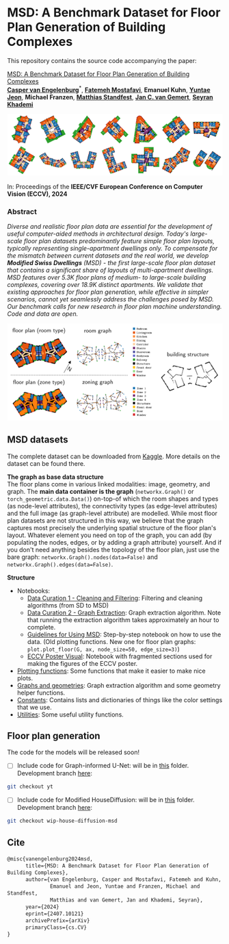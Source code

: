 # MSD: A Benchmark Dataset for Floor Plan Generation of Building Complexes

This repository contains the source code accompanying the paper:

[MSD: A Benchmark Dataset for Floor Plan Generation of Building Complexes](https://arxiv.org/abs/2407.10121) </br>
[**Casper van Engelenburg**](https://www.tudelft.nl/staff/c.c.j.vanengelenburg/?cHash=a72f1da92639fa8301893a08d4b49da1)<sup>*</sup>,
[**Fatemeh Mostafavi**](https://www.tudelft.nl/staff/f.mostafavi/?cHash=db57104f8776c2a1522b91c039845e84),
**Emanuel Kuhn**,
[**Yuntae Jeon**](https://yuntaej.github.io/),
**Michael Franzen**,
[**Matthias Standfest**](https://standfest.science/), 
[**Jan C. van Gemert**](https://www.tudelft.nl/ewi/over-de-faculteit/afdelingen/intelligent-systems/pattern-recognition-bioinformatics/computer-vision-lab/people/jan-van-gemert),
[**Seyran Khademi**](https://www.tudelft.nl/ewi/over-de-faculteit/afdelingen/intelligent-systems/pattern-recognition-bioinformatics/computer-vision-lab/people/seyran-khademi)

![msd_examples.png](figures/msd_examples.png)

In: Proceedings of the **IEEE/CVF European Conference on Computer Vision (ECCV), 2024**

### Abstract

*Diverse and realistic floor plan data are essential for the development of useful computer-aided methods in architectural design. 
Today's large-scale floor plan datasets predominantly feature simple floor plan layouts, typically representing single-apartment dwellings only.
To compensate for the mismatch between current datasets and the real world, we develop **Modified Swiss Dwellings** (MSD) - the first large-scale floor plan dataset that contains a significant share of layouts of multi-apartment dwellings. 
MSD features over 5.3K floor plans of medium- to large-scale building complexes, covering over 18.9K distinct apartments.
We validate that existing approaches for floor plan generation, while effective in simpler scenarios, cannot yet seamlessly address the challenges posed by MSD. 
Our benchmark calls for new research in floor plan machine understanding. 
Code and data are open.*

![msd_representation.png](figures/msd_representation.png)

## MSD datasets

The complete dataset can be downloaded from [Kaggle](https://www.kaggle.com/datasets/caspervanengelenburg/modified-swiss-dwellings). 
More details on the dataset can be found there.

**The graph as base data structure**</br>
The floor plans come in various linked modalities: image, geometry, and graph. The **main data container is the graph** (`networkx.Graph()` or `torch_geometric.data.Data()`) on-top-of which the room shapes and types (as node-level attributes), the connectivity types (as edge-level attributes) and the full image (as graph-level attribute) are modelled. 
While most floor plan datasets are not structured in this way, we believe that the graph captures most precisely the underlying spatial structure of the floor plan's layout. 
Whatever element you need on top of the graph, you can add (by populating the nodes, edges, or by adding a graph attribute) yourself. 
And if you don't need anything besides the topology of the floor plan, just use the bare graph: `networkx.Graph().nodes(data=False)` and `networkx.Graph().edges(data=False)`.

**Structure**
- Notebooks:
  - [Data Curation 1 - Cleaning and Filtering](NB%20-%20Data%20Curation%201%20-%20Cleaning%20and%20Filtering.ipynb): Filtering and cleaning algorithms (from SD to MSD)
  - [Data Curation 2 - Graph Extraction](NB%20-%20Data%20Curation%202%20-%20Graph%20Extraction.ipynb): Graph extraction algorithm. Note that running the extraction algorithm takes approximately an hour to complete.
  - [Guidelines for Using MSD](NB%20-%20Usage%20Guidelines.ipynb): Step-by-step notebook on how to use the data. (Old plotting functions. New one for floor plan graphs: `plot.plot_floor(G, ax, node_size=50, edge_size=3)`)
  - [ECCV Poster Visual](NB%20-%20Visuals%20for%20Poster%20ECCV.ipynb): Notebook with fragmented sections used for making the figures of the ECCV poster.
- [Plotting functions](plot.py): Some functions that make it easier to make nice plots.
- [Graphs and geometries](graphs.py): Graph extraction algorithm and some geometry helper functions.
- [Constants](constants.py): Contains lists and dictionaries of things like the color settings that we use.
- [Utilities](utils.py): Some useful utility functions.


## Floor plan generation

The code for the models will be released soon!

- [ ] Include code for Graph-informed U-Net: will be in [this](unet) folder. Development branch [here](https://github.com/caspervanengelenburg/msd/tree/yt): 

```bash
git checkout yt
```

- [ ] Include code for Modified HouseDiffusion: will be in [this](mhd) folder. Development branch [here](https://github.com/caspervanengelenburg/msd/tree/wip-house-diffusion-msd): 

```bash
git checkout wip-house-diffusion-msd
```

## Cite

<pre><code>@misc{vanengelenburg2024msd,
      title={MSD: A Benchmark Dataset for Floor Plan Generation of Building Complexes},
      author={van Engelenburg, Casper and Mostafavi, Fatemeh and Kuhn,
              Emanuel and Jeon, Yuntae and Franzen, Michael and Standfest,
              Matthias and van Gemert, Jan and Khademi, Seyran},
      year={2024}
      eprint={2407.10121}
      archivePrefix={arXiv}
      primaryClass={cs.CV}
}</code></pre>
